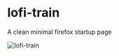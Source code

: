 # lofi-train
A clean minimal firefox startup page

![lofi-train](https://raw.githubusercontent.com/Heysaksham/lofi-train/main/wallpaper/Screenshot.png)
